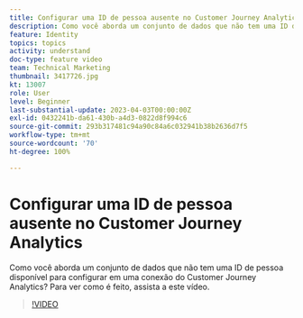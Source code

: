 ```yaml
---
title: Configurar uma ID de pessoa ausente no Customer Journey Analytics
description: Como você aborda um conjunto de dados que não tem uma ID de pessoa disponível para configurar? Para ver como é feito, assista a este vídeo.
feature: Identity
topics: topics
activity: understand
doc-type: feature video
team: Technical Marketing
thumbnail: 3417726.jpg
kt: 13007
role: User
level: Beginner
last-substantial-update: 2023-04-03T00:00:00Z
exl-id: 0432241b-da61-430b-a4d3-0822d8f994c6
source-git-commit: 293b317481c94a90c84a6c032941b38b2636d7f5
workflow-type: tm+mt
source-wordcount: '70'
ht-degree: 100%

---
```


# Configurar uma ID de pessoa ausente no Customer Journey Analytics

Como você aborda um conjunto de dados que não tem uma ID de pessoa disponível para configurar em uma conexão do Customer Journey Analytics? Para ver como é feito, assista a este vídeo.

>[!VIDEO](https://video.tv.adobe.com/v/3417726/?quality=12&learn=on)
